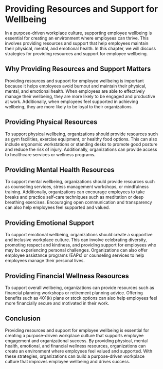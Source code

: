Providing Resources and Support for Wellbeing
=======================================================================================

In a purpose-driven workplace culture, supporting employee wellbeing is essential for creating an environment where employees can thrive. This involves providing resources and support that help employees maintain their physical, mental, and emotional health. In this chapter, we will discuss strategies for providing resources and support for employee wellbeing.

Why Providing Resources and Support Matters
-------------------------------------------

Providing resources and support for employee wellbeing is important because it helps employees avoid burnout and maintain their physical, mental, and emotional health. When employees are able to effectively manage their wellbeing, they are more likely to be engaged and productive at work. Additionally, when employees feel supported in achieving wellbeing, they are more likely to be loyal to their organizations.

Providing Physical Resources
----------------------------

To support physical wellbeing, organizations should provide resources such as gym facilities, exercise equipment, or healthy food options. This can also include ergonomic workstations or standing desks to promote good posture and reduce the risk of injury. Additionally, organizations can provide access to healthcare services or wellness programs.

Providing Mental Health Resources
---------------------------------

To support mental wellbeing, organizations should provide resources such as counseling services, stress management workshops, or mindfulness training. Additionally, organizations can encourage employees to take breaks and practice self-care techniques such as meditation or deep breathing exercises. Encouraging open communication and transparency can also help employees feel supported and valued.

Providing Emotional Support
---------------------------

To support emotional wellbeing, organizations should create a supportive and inclusive workplace culture. This can involve celebrating diversity, promoting respect and kindness, and providing support for employees who may be experiencing personal challenges. Organizations can also offer employee assistance programs (EAPs) or counseling services to help employees manage their personal lives.

Providing Financial Wellness Resources
--------------------------------------

To support overall wellbeing, organizations can provide resources such as financial planning workshops or retirement planning advice. Offering benefits such as 401(k) plans or stock options can also help employees feel more financially secure and motivated in their work.

Conclusion
----------

Providing resources and support for employee wellbeing is essential for creating a purpose-driven workplace culture that supports employee engagement and organizational success. By providing physical, mental health, emotional, and financial wellness resources, organizations can create an environment where employees feel valued and supported. With these strategies, organizations can build a purpose-driven workplace culture that improves employee wellbeing and drives success.


